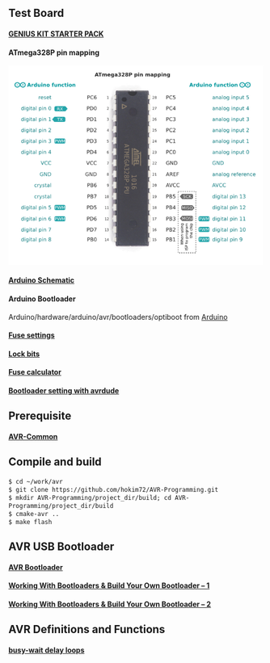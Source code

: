 ## Test Board

#### [GENIUS KIT STARTER PACK](http://kocoafab.cc/product/genius)
#### ATmega328P pin mapping
![ATmega328P pin mapping](ATmega328P_vs_Arduino_pin_mapping.png)
#### [Arduino Schematic](https://www.arduino.cc/en/uploads/Main/ArduinoNano30Schematic.pdf)
#### Arduino Bootloader
Arduino/hardware/arduino/avr/bootloaders/optiboot from [Arduino](https://github.com/arduino-org/Arduino)
#### [Fuse settings](http://www.martyncurrey.com/arduino-atmega-328p-fuse-settings/)
#### [Lock bits](http://www.avrfreaks.net/forum/lock-bits-1)
#### [Fuse calculator](http://eleccelerator.com/fusecalc/fusecalc.php?chip=atmega328p)
#### [Bootloader setting with avrdude](http://www.hackersworkbench.com/intro-to-bootloaders-for-avr)

## Prerequisite

#### [AVR-Common](https://github.com/hokim72/AVR-Common)

## Compile and build

```
$ cd ~/work/avr
$ git clone https://github.com/hokim72/AVR-Programming.git
$ mkdir AVR-Programming/project_dir/build; cd AVR-Programming/project_dir/build
$ cmake-avr ..
$ make flash
```

## AVR USB Bootloader

#### [AVR Bootloader](http://www.electroschematics.com/10778/avr-bootloader/)
#### [Working With Bootloaders & Build Your Own Bootloader – 1](http://www.electroschematics.com/10850/working-bootloaders-build-bootloader-1/)
#### [Working With Bootloaders & Build Your Own Bootloader – 2](http://www.electroschematics.com/10922/working-bootloaders-build-bootloader-2/)

## AVR Definitions and Functions

#### [busy-wait delay loops](http://www.nongnu.org/avr-libc/user-manual/group__util__delay.html)
